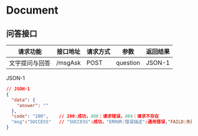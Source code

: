 # Document

## 问答接口

请求功能 | 接口地址 | 请求方式 | 参数 | 返回结果
--- | --- | --- | --- | ---
文字提问与回答 | /msgAsk | POST | question | JSON-1 |

JSON-1  
```json  
// JSON-1
{
  "data": {
    "answer": ""
  },
  "code": "200",    // 200:成功，400：请求错误，404：请求不存在
  "msg":"SUCCESS"   // "SUCCESS":成功，"ERROR:错误描述":通用错误,"FAILD:失败描述":通用失败描述
}
```